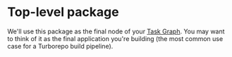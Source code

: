 # Top-level package

We'll use this package as the final node of your [Task Graph](https://turbo.build/repo/docs/core-concepts/task-graph). You may want to think of it as the final application you're building (the most common use case for a Turborepo build pipeline).
